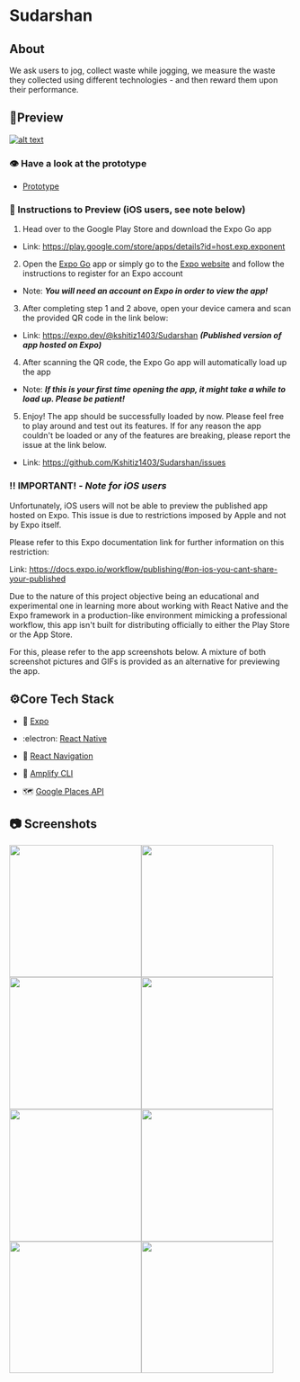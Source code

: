 
# Sudarshan

  

## About

  
We ask users to jog, collect waste while jogging, we measure the waste
they collected using different technologies - and then reward them upon
their performance.
  

## 👀Preview

  

[![alt text](https://camo.githubusercontent.com/5fa5c16e14a9a4df1b87a973c08de220036673c2d32e7cc3399a34e4d9cff534/68747470733a2f2f696d672e736869656c64732e696f2f62616467652f52756e73253230776974682532304578706f253230476f2d3436333045422e7376673f7374796c653d666c61742d737175617265266c6f676f3d4558504f266c6162656c436f6c6f723d663366336633266c6f676f436f6c6f723d303030)](https://expo.dev/@kshitiz1403/timer)

### 👁 Have a look at the prototype

- [Prototype](https://www.figma.com/proto/UOAw2XDwgWGIJO2GCCKf8a/Sudarshan?page-id=0%3A1&node-id=1%3A593&viewport=230%2C175%2C0.13314738869667053&scaling=scale-down&starting-point-node-id=1%3A593)



### 🔢 Instructions to Preview (iOS users, see note below)

  

1. Head over to the Google Play Store and download the Expo Go app

  

- Link: https://play.google.com/store/apps/details?id=host.exp.exponent

  

2. Open the [Expo Go](https://play.google.com/store/apps/details?id=host.exp.exponent) app or simply go to the [Expo website](https://expo.io/) and follow the instructions to register for an Expo account

  

- Note: **_You will need an account on Expo in order to view the app!_**

  

3. After completing step 1 and 2 above, open your device camera and scan the provided QR code in the link below:

  

- Link: https://expo.dev/@kshitiz1403/Sudarshan **_(Published version of app hosted on Expo)_**

  

4. After scanning the QR code, the Expo Go app will automatically load up the app

  

- Note: **_If this is your first time opening the app, it might take a while to load up. Please be patient!_**

  

5. Enjoy! The app should be successfully loaded by now. Please feel free to play around and test out its features. If for any reason the app couldn't be loaded or any of the features are breaking, please report the issue at the link below.

  

- Link: https://github.com/Kshitiz1403/Sudarshan/issues

  

### ‼️ IMPORTANT! - _Note for iOS users_

  

Unfortunately, iOS users will not be able to preview the published app hosted on Expo. This issue is due to restrictions imposed by Apple and not by Expo itself.

  

Please refer to this Expo documentation link for further information on this restriction:

  

Link: https://docs.expo.io/workflow/publishing/#on-ios-you-cant-share-your-published

  

Due to the nature of this project objective being an educational and experimental one in learning more about working with React Native and the Expo framework in a production-like environment mimicking a professional workflow, this app isn't built for distributing officially to either the Play Store or the App Store.

  

For this, please refer to the app screenshots below. A mixture of both screenshot pictures and GIFs is provided as an alternative for previewing the app.

  

## ⚙Core Tech Stack

  

- 🔼 [Expo](https://expo.io/)

  

- :electron: [React Native](https://reactnative.dev/)

  

- 🔗 [React Navigation](https://reactnavigation.org/)

  

- 💾 [Amplify CLI](https://docs.amplify.aws/cli)

  

- 🗺 [Google Places API](https://developers.google.com/maps/documentation/places/web-service/overview)

  

## 📷 Screenshots

  

<img src="https://i.ibb.co/dtrtPPm/ezgif-5-176ebcefb7e0.gif" width="234.76"><img src="https://i.ibb.co/WswgvTj/Screenshot-20210728-110254.jpg" width="234.76"><img src="https://i.ibb.co/H2CjkNd/Screenshot-20210728-110345.jpg" width="234.76"><img src="https://i.ibb.co/Sw4Kz54/Home.jpg" width="234.76"><img src="https://i.ibb.co/VQWhkjb/Drawer.jpg" width="234.76"><img src="https://i.ibb.co/KwkD7zL/Search.jpg" width="234.76"> <img src="https://i.ibb.co/QjzbNv8/Bottom-Sheet.jpg" width="234.76"><img src="https://i.ibb.co/SvHZ9Q4/Bottom-Sheet-Opened.jpg" width="234.76">